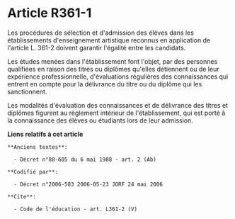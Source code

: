 # Article R361-1

Les procédures de sélection et d'admission des élèves dans les établissements d'enseignement artistique reconnus en
application de l'article L. 361-2 doivent garantir l'égalité entre les candidats. 

Les études menées dans l'établissement font l'objet, par des personnes qualifiées en raison des titres ou diplômes qu'elles
détiennent ou de leur expérience professionnelle, d'évaluations régulières des connaissances qui entrent en compte pour la
délivrance du titre ou du diplôme qui les sanctionnent. 

Les modalités d'évaluation des connaissances et de délivrance des titres et diplômes figurent au règlement intérieur de
l'établissement, qui est porté à la connaissance des élèves ou étudiants lors de leur admission.

**Liens relatifs à cet article**

	**Anciens textes**:

	  - Décret n°88-605 du 6 mai 1988 - art. 2 (Ab)

	**Codifié par**:

	  - Décret n°2006-583 2006-05-23 JORF 24 mai 2006

	**Cite**:

	  - Code de l'éducation - art. L361-2 (V)
